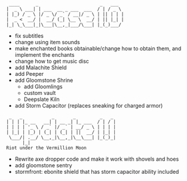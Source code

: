 ```
 ____      _                       _   ___  
|  _ \ ___| | ___  __ _ ___  ___  / | / _ \ 
| |_) / _ \ |/ _ \/ _` / __|/ _ \ | || | | |
|  _ <  __/ |  __/ (_| \__ \  __/ | || |_| |
|_| \_\___|_|\___|\__,_|___/\___| |_(_)___/ 

```
- fix subtitles
- change using item sounds
- make enchanted books obtainable/change how to obtain them, and implement the enchants
- change how to get music disc
- add Malachite Shield
- add Peeper
- add Gloomstone Shrine
  - add Gloomlings
  - custom vault
  - Deepslate Kiln
- add Storm Capacitor (replaces sneaking for charged armor)
```
 _   _           _       _         _   _ 
| | | |_ __   __| | __ _| |_ ___  / | / |
| | | | '_ \ / _` |/ _` | __/ _ \ | | | |
| |_| | |_) | (_| | (_| | ||  __/ | |_| |
 \___/| .__/ \__,_|\__,_|\__\___| |_(_)_|
      |_|                                
Riot under the Vermillion Moon
```
- Rewrite axe dropper code and make it work with shovels and hoes
- add gloomstone sentry
- stormfront: ebonite shield that has storm capacitor ability included